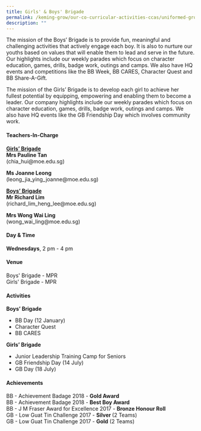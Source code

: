 ```yaml
---
title: Girls' & Boys' Brigade
permalink: /keming-grow/our-co-curricular-activities-ccas/uniformed-groups/girls-n-boys-brigade/
description: ""
---
```

<p>The mission of the Boys&rsquo; Brigade is to provide fun, meaningful and challenging activities that actively engage each boy. It is also to nurture our youths based on values that will enable them to lead and serve in the future. Our highlights include our weekly parades which focus on character education, games, drills, badge work, outings and camps. We also have HQ events and competitions like the BB Week, BB CARES, Character Quest and BB Share-A-Gift.</p>
<p>The mission of the Girls&rsquo; Brigade is to develop each girl to achieve her fullest potential by equipping, empowering and enabling them to become a leader. Our company highlights include our weekly parades which focus on character education, games, drills, badge work, outings and camps. We also have HQ events like the GB Friendship Day which involves community work.</p>
<h4>Teachers-In-Charge</h4>
<p><strong><u>Girls&rsquo; Brigade<br /></u></strong><strong>Mrs Pauline Tan<br /></strong>(chia_hui@moe.edu.sg)</p>
<p><strong>Ms Joanne Leong<br /></strong>(leong_jia_ying_joanne@moe.edu.sg)</p>
<p><strong><u>Boys&rsquo; Brigade<br /></u></strong><strong>Mr Richard Lim<br /></strong>(richard_lim_heng_lee@moe.edu.sg)</p>
<p><strong>Mrs Wong Wai Ling<br /></strong>(wong_wai_ling@moe.edu.sg)</p>
<h4><strong>Day &amp; Time</strong></h4>
<p><strong>Wednesdays</strong>, 2 pm - 4 pm</p>
<h4>Venue</h4>
<p>Boys' Brigade - MPR<br />Girls' Brigade - MPR</p>
<h4>Activities</h4>
<p><strong>Boys&rsquo; Brigade</strong></p>
<ul>
<li>BB Day (12 January)</li>
<li>Character Quest</li>
<li>BB CARES</li>
</ul>
<p><strong>Girls&rsquo; Brigade</strong></p>
<ul>
<li>Junior Leadership Training Camp for Seniors</li>
<li>GB Friendship Day (14 July)</li>
<li>GB Day (18 July)</li>
</ul>
<h4>Achievements</h4>
<p>BB - Achievement Badage 2018 - <strong>Gold Award<br /></strong>BB - Achievement Badage 2018 -&nbsp;<strong>Best Boy Award<br /></strong>BB - J M Fraser Award for Excellence 2017 -&nbsp;<strong>Bronze Honour Roll<br /></strong>GB - Low Guat Tin Challenge 2017 -&nbsp;<strong>Silver&nbsp;</strong>(2 Teams)<br />GB - Low Guat Tin Challenge 2017 -&nbsp;<strong>Gold</strong>&nbsp;(2 Teams)</p>